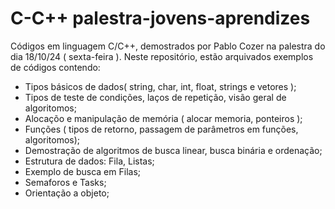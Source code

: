 # C-C++ palestra-jovens-aprendizes
Códigos em linguagem C/C++, demostrados por Pablo Cozer na palestra do dia 18/10/24 ( sexta-feira ). 
Neste repositório, estão arquivados exemplos de códigos contendo:
- Tipos básicos de dados( string, char, int, float, strings e vetores );
- Tipos de teste de condições, laços de repetição, visão geral de algoritomos; 
- Alocaçõo e manipulação de memória ( alocar memoria, ponteiros  ); 
- Funções ( tipos de retorno, passagem de parâmetros em funções, algoritomos);
- Demostração de algoritmos de busca linear, busca binária e ordenação; 
- Estrutura de dados: Fila, Listas;
- Exemplo de busca em Filas; 
- Semaforos e Tasks;
- Orientação a objeto; 
